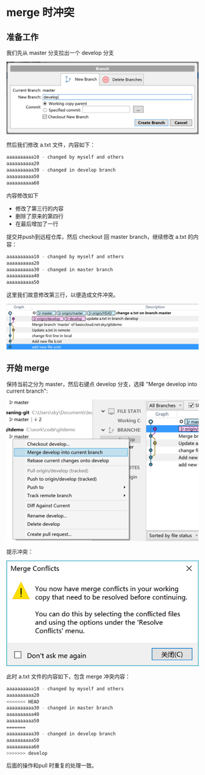 # merge 时冲突

## 准备工作

我们先从 master 分支拉出一个 develop 分支

![](images/conflict-merge/new-branch.jpg)

然后我们修改 a.txt 文件，内容如下：

```bash
aaaaaaaaaa10 - changed by myself and others
aaaaaaaaaa20
aaaaaaaaaa30 - changed in develop branch
aaaaaaaaaa50
aaaaaaaaaa60
```

内容修改如下

- 修改了第三行的内容
- 删除了原来的第四行
- 在最后增加了一行

提交并push到远程仓库，然后 checkout 回 master branch，继续修改 a.txt 的内容：

```bash
aaaaaaaaaa10 - changed by myself and others
aaaaaaaaaa20
aaaaaaaaaa30 - changed in master branch
aaaaaaaaaa40
aaaaaaaaaa50
```

这里我们故意修改第三行，以便造成文件冲突。

![](images/conflict-merge/before-merge.jpg)

## 开始 merge

保持当前之分为 master，然后右键点 develop 分支，选择 "Merge develop into current branch":

![](images/conflict-merge/merge-operation.jpg)

提示冲突：

![](images/conflict-merge/merge-confilicts.jpg)

此时 a.txt 文件的内容如下，包含 merge 冲突内容：

```bash
aaaaaaaaaa10 - changed by myself and others
aaaaaaaaaa20
<<<<<<< HEAD
aaaaaaaaaa30 - changed in master branch
aaaaaaaaaa40
aaaaaaaaaa50
=======
aaaaaaaaaa30 - changed in develop branch
aaaaaaaaaa50
aaaaaaaaaa60
>>>>>>> develop
```

后面的操作和pull 时重复的处理一致。

